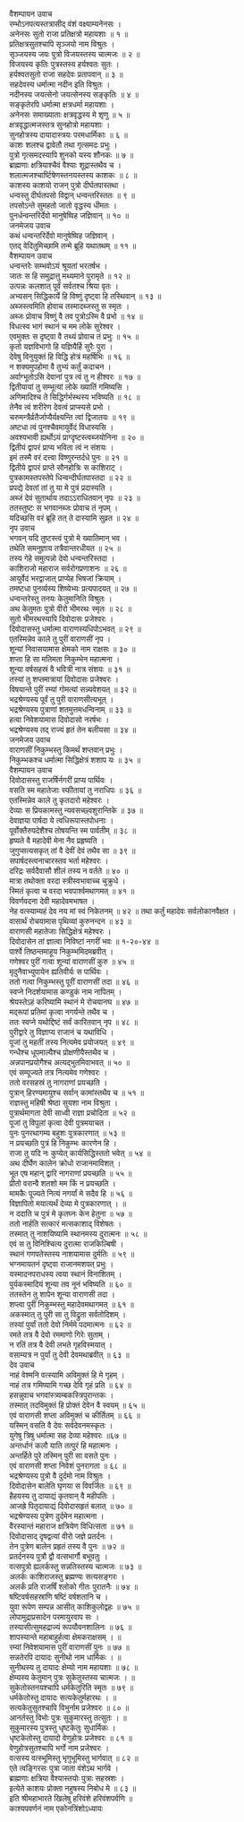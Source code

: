 वैशम्पायन उवाच  
रम्भोऽनपत्यस्तत्रासीद् वंशं वक्ष्याम्यनेनसः ।  
अनेनसः सुतो राजा प्रतिक्षत्रो महायशाः ॥ १ ॥  
प्रतिक्षत्रसुतश्चापि सृञ्जयो नाम विश्रुतः ।  
सृञ्जयस्य जयः पुत्रो विजयस्तस्य चात्मजः ॥ २ ॥  
विजयस्य कृतिः पुत्रस्तस्य हर्यश्वतः सुतः ।  
हर्यश्वतसुतो राजा सहदेवः प्रतापवान् ॥ ३ ॥  
सहदेवस्य धर्मात्मा नदीन इति विश्रुतः ।  
नदीनस्य जयत्सेनो जयत्सेनस्य सङ्कृतिः ॥ ४ ॥  
सङ्कृतेरपि धर्मात्मा क्षत्रधर्मा महायशाः ।  
अनेनसः समाख्याताः क्षत्रवृद्धस्य मे शृणु ॥ ५ ॥  
क्षत्रवृद्धात्मजस्तत्र सुनहोत्रो महायशाः ।  
सुनहोत्रस्य दायादास्त्रयः परमधार्मिकाः ॥ ६ ॥  
काशः शलश्च द्वावेतौ तथा गृत्समदः प्रभुः ।  
पुत्रो गृत्समदस्यापि शुनको यस्य शौनकः ॥ ७ ॥  
ब्राह्मणाः क्षत्रियाश्चैवं वैश्याः शूद्रास्तथैव च ।  
शलात्मजश्चार्ष्टिषेणस्तनयस्तस्य काशकः ॥ ८ ॥  
काशस्य काशयो राजन् पुत्रो दीर्घतपास्तथा ।  
धन्वस्तु दीर्घतपसो विद्वान् धन्वन्तरिस्ततः ॥ ९ ॥  
तपसोऽन्ते सुमहतो जातो वृद्धस्य धीमतः ।  
पुनर्धन्वन्तरिर्देवो मानुषेष्विह जज्ञिवान् ॥ १० ॥  
जनमेजय उवाच  
कथं धन्वन्तरिर्देवो मानुषेष्विह जज्ञिवान् ।  
एतद् वेदितुमिच्छामि तन्मे ब्रूहि यथातथम् ॥ ११ ॥  
वैशम्पायन उवाच  
धन्वन्तरेः सम्भवोऽयं श्रूयतां भरतर्षभ ।  
जातः स हि समुद्रात्तु मथ्यमाने पुरामृते ॥ १२ ॥  
उत्पन्नः कलशात् पूर्वं सर्वतश्च श्रिया वृतः ।  
अभ्यसन् सिद्धिकार्ये हि विष्णुं दृष्ट्वा हि तस्थिवान् ॥ १३ ॥  
अब्जस्त्वमिति होवाच तस्मादब्जस्तु स स्मृतः ।  
अब्जः प्रोवाच विष्णुं वै तव पुत्रोऽस्मि वै प्रभो ॥ १४ ॥  
विधत्स्व भागं स्थानं च मम लोके सुरेश्वर ।  
एवमुक्तः स दृष्ट्वा वै तथ्यं प्रोवाच तं प्रभुः ॥ १५ ॥  
कृतो यज्ञविभागो हि यज्ञियैर्हि सुरैः पुरा ।  
देवेषु विनुयुक्तं हि विद्धि होत्रं महर्षिभिः ॥ १६ ॥  
न शक्यमुपहोमा वै तुभ्यं कर्तुं कदाचन ।  
अर्वाग्भूतोऽसि देवानां पुत्र त्वं तु न हीश्वरः ॥ १७ ॥  
द्वितीयायां तु सम्भूत्यां लोके ख्यातिं गमिष्यसि ।  
अणिमादिश्च ते सिद्धिर्गर्भस्थस्य भविष्यति ॥ १८ ॥  
तेनैव त्वं शरीरेण देवत्वं प्राप्स्यसे प्रभो ।  
चरुमन्त्रैर्व्रतैर्जाप्यैर्यक्ष्यन्ति त्वां द्विजातयः ॥ १९ ॥  
अष्टधा त्वं पुनश्चैवमायुर्वेदं विधास्यसि ।  
अवश्यभावी ह्यर्थोऽयं प्राग्दृष्टस्त्वब्जयोनिना ॥ २० ॥  
द्वितीयं द्वापरं प्राप्य भविता त्वं न संशयः ।  
इमं तस्मै वरं दत्त्वा विष्णुरन्तर्दधे पुनः ॥ २१ ॥  
द्वितीये द्वापरं प्राप्ते सौनहोत्रिः स काशिराट् ।  
पुत्रकामस्तपस्तेपे धिन्वन्दीर्घतपास्तदा ॥ २२ ॥  
प्रपद्ये देवतां तां तु या मे पुत्रं प्रदास्यति ।  
अब्जं देवं सुतार्थाय तदाऽऽराधितवान् नृपः ॥ २३ ॥  
ततस्तुष्टः स भगवानब्जः प्रोवाच तं नृपम् ।  
यदिच्छसि वरं ब्रूहि तत् ते दास्यामि सुव्रत ॥ २४ ॥  
नृप उवाच  
भगवन् यदि तुष्टस्त्वं पुत्रो मे ख्यातिमान् भव ।  
तथेति समनुज्ञाय तत्रैवान्तरधीयत ॥ २५ ॥  
तस्य गेहे समुत्पन्नो देवो धन्वन्तरिस्तदा ।  
काशिराजो महाराज सर्वरोगप्रणाशनः ॥ २६ ॥  
आयुर्वेदं भरद्वाजात् प्राप्येह भिषजां क्रियाम् ।  
तमष्टधा पुनर्व्यस्य शिष्येभ्यः प्रत्यपादयत् ॥ २७ ॥  
धन्वन्तरेस्तु तनयः केतुमानिति विश्रुतः ।  
अथ केतुमतः पुत्रो वीरो भीमरथः स्मृतः ॥ २८ ॥  
सुतो भीमरथस्यापि दिवोदासः प्रजेश्वरः ।  
दिवोदासस्तु धर्मात्मा वाराणस्यधिपोऽभवत् ॥ २९ ॥  
एतस्मिन्नेव काले तु पुरीं वाराणसीं नृप ।  
शून्यां निवासयामास क्षेमको नाम राक्षसः ॥ ३० ॥  
शप्ता हि सा मतिमता निकुम्भेन महात्मना ।  
शून्या वर्षसहस्रं वै भवित्री नात्र संशयः ॥ ३१ ॥  
तस्यां तु शप्तमात्रायां दिवोदासः प्रजेश्वरः ।  
विषयान्ते पुरीं रम्यां गोमत्यां सन्न्यवेशयत् ॥ ३२ ॥  
भद्रश्रेण्यस्य पूर्वं तु पुरी वाराणसीत्यभूत् ।  
भद्रश्रेण्यस्य पुत्राणां शतमुत्तमधन्विनाम् ॥ ३३ ॥  
हत्वा निवेशयामास दिवोदासो नरर्षभः ।  
भद्रश्रेण्यस्य तद् राज्यं हृतं तेन बलीयसा ॥ ३४ ॥  
जनमेजय उवाच  
वाराणसीं निकुम्भस्तु किमर्थं शप्तवान् प्रभुः ।  
निकुम्भकश्च धर्मात्मा सिद्धिक्षेत्रं शशाप यः ॥ ३५ ॥  
वैशम्पायन उवाच  
दिवोदासस्तु राजर्षिर्नगरीं प्राप्य पार्थिवः ।  
वसति स्म महातेजाः स्फीतायां तु नराधिपः ॥ ३६ ॥  
एतस्मिन्नेव काले तु कृतदारो महेश्वरः ।  
देव्याः स प्रियकामस्तु न्यवसच्छ्वशुरान्तिके ॥ ३७ ॥  
देवाज्ञया पार्षदा ये त्वधिरूपास्तपोधनाः ।  
पूर्वोक्तैरुपदेशैश्च तोषयन्ति स्म पार्वतीम् ॥ ३८ ॥  
हृष्यते वै महादेवी मेना नैव प्रहृष्यति ।  
जुगुप्सत्यसकृत् तां वै देवीं देवं तथैव सा ॥ ३९ ॥  
सपार्षदस्त्वनाचारस्तव भर्ता महेश्वरः ।  
दरिद्रः सर्वदैवासौ शीलं तस्य न वर्तते ॥ ४० ॥  
मात्रा तथोक्ता वरदा स्त्रीस्वभावाच्च चुक्रुधे ।  
स्मितं कृत्वा च वरदा भवपार्श्वमथागमत् ॥ ४१ ॥  
विवर्णवदना देवी महादेवमभाषत ।  
नेह वत्स्याम्यहं देव नय मां स्वं निकेतनम् ॥ ४२ ॥
तथा कर्तुं महादेवः सर्वलोकानवैक्षत ।  
वासार्थं रोचयामास पृथिव्यां कुरुनन्दन ॥ ४३ ॥  
वाराणसी महातेजाः सिद्धिक्षेत्रं महेश्वरः ।  
दिवोदासेन तां ज्ञात्वा निविष्टां नगरीं भवः ॥ १-२०-४४ ॥  
पार्श्वे तिष्ठन्तमाहूय निकुम्भमिदमब्रवीत् ।  
गणेश्वर पुरीं गत्वा शून्यां वाराणसीं कुरु ॥ ४५ ॥  
मृदुनैवाभ्युपायेन ह्यतिवीर्यः स पार्थिवः ।  
ततो गत्वा निकुम्भस्तु पूरीं वाराणसीं तदा ॥ ४६ ॥  
स्वप्ने निदर्शयामास कण्डुकं नाम नापितम् ।  
श्रेयस्तेऽहं करिष्यामि स्थानं मे रोचयानघ ॥ ४७ ॥  
मद्‌रूपां प्रतिमां कृत्वा नगर्यन्ते तथैव च ।  
ततः स्वप्ने यथोद्दिष्टं सर्वं कारितवान् नृप ॥ ४८ ॥  
पुरीद्वारे तु विज्ञाप्य राजानं च यथाविधि ।  
पूजां तु महतीं तस्य नित्यमेव प्रयोजयत् ॥ ४९ ॥  
गन्धैश्च धूपमाल्यैश्च प्रोक्षणीयैस्तथैव च ।  
अन्नपानप्रयोगैश्च अत्यद्भुतमिवाभवत् ॥ ५० ॥  
एवं सम्पूज्यते तत्र नित्यमेव गणेश्वरः ।  
ततो वरसहस्रं तु नागराणां प्रयच्छति ।  
पुत्रान् हिरण्यमायुश्च सर्वान् कामांस्तथैव च ॥ ५१ ॥  
राज्ञस्तु महिषी श्रेष्ठा सुयशा नाम विश्रुता ।  
पुत्रार्थमागता देवी साध्वी राज्ञा प्रचोदिता ॥ ५२ ॥  
पूजां तु विपुलां कृत्वा देवी पुत्रमयाचत ।  
पुनः पुनरथागम्य बहुशः पुत्रकारणात् ॥ ५३ ॥  
न प्रयच्छति पुत्रं हि निकुम्भः कारणेन हि ।  
राजा तु यदि नः कुप्येत् कार्यसिद्धिस्ततो भवेत् ॥ ५४ ॥  
अथ दीर्घेण कालेन क्रोधो राजानमाविशत् ।  
भूत एष महान् द्वारि नागराणां प्रयच्छति ॥ ५५ ॥  
प्रीतो वरान्वै शतशो मम किं न प्रयच्छति ।  
मामकैः पूज्यते नित्यं नगर्यां मे सदैव हि ॥ ५६ ॥  
विज्ञापितो मयात्यर्थं देव्या मे पुत्रकारणात् । ॥  
न ददाति च पुत्रं मे कृतघ्नः केन हेतुना ॥ ५७ ॥  
ततो नार्हति सत्कारं मत्सकाशाद् विशेषतः ।  
तस्मात् तु नाशयिष्यामि स्थानमस्य दुरात्मनः ॥ ५८ ॥  
एवं स तु विनिश्चित्य दुरात्मा राजकिल्बिषी ।  
स्थानं गणपतेस्तस्य नाशयामास दुर्मतिः ॥ ५९ ॥  
भग्नमायतनं दृष्ट्वा राजानमशपत् प्रभुः ।  
यस्मादनपराधस्य त्वया स्थानं विनाशितम् ।  
पुर्यकस्मादियं शून्या तव नूनं भविष्यति ॥ ६० ॥  
ततस्तेन तु शापेन शून्या वाराणसी तदा ।  
शप्त्वा पुरीं निकुम्भस्तु महादेवमथागमत् ॥ ६१ ॥  
अकस्मात् तु पुरी सा तु विद्रुता सर्वतोदिशम् ।  
तस्यां पुर्यां ततो देवो निर्ममे पदमात्मनः ॥ ६२ ॥  
रमते तत्र वै देवो रममाणो गिरेः सुताम् ।  
न रतिं तत्र वै देवी लभते गृहविस्मयात् ।  
वसाम्यत्र न पुर्यां तु देवी देवमथाब्रवीत् ॥ ६३ ॥  
देव उवाच  
नाहं वेश्मनि वत्स्यामि अविमुक्तं हि मे गृहम् ।  
नाहं तत्र गमिष्यामि गच्छ देवि गृहं प्रति ॥ ६४ ॥  
हसन्नुवाच भगवांस्त्र्यम्बकस्त्रिपुरान्तकः ।  
तस्मात् तदविमुक्तं हि प्रोक्तं देवेन वै स्वयम् ॥ ६५ ॥  
एवं वाराणसी शप्ता अविमुक्तं च कीर्तितम् ॥ ६६ ॥  
यस्मिन् वसति वै देवः सर्वदेवनमस्कृतः ।  
युगेषु त्रिषु धर्मात्मा सह देव्या महेश्वरः ॥६७ ॥  
अन्तर्धानं कलौ याति तत्पुरं हि महात्मनः ।  
अन्तर्हिते पुरे तस्मिन् पुरी सा वसते पुनः ।  
एवं वाराणसी शप्ता निवेशं पुनरागता ॥ ६८ ॥  
भद्रश्रेण्यस्य पुत्रो वै दुर्दमो नाम विश्रुतः ।  
दिवोदासेन बालेति घृणया स विवर्जितः ॥ ६९ ॥  
हैहयस्य तु दायाद्यं कृतवान् वै महीपतिः ।  
आजह्रे पितृदायाद्यं दिवोदासहृतं बलात् ॥ ७० ॥  
भद्रश्रेण्यस्य पुत्रेण दुर्दमेन महात्मना ।  
वैरस्यान्तं महाराज क्षत्रियेण विधित्सता ॥ ७१ ॥  
दिवोदासाद् दृषद्वत्यां वीरो जज्ञे प्रतर्दनः ।  
तेन पुत्रेण बालेन प्रहृतं तस्य वै पुनः ॥ ७२ ॥  
प्रतर्दनस्य पुत्रौ द्वौ वत्सभार्गौ बभूवतुः ।  
वत्सपुत्रो ह्यलर्कस्तु सन्नतिस्तस्य चात्मजः ॥ ७३ ॥  
अलर्कः काशिराजस्तु ब्रह्मण्यः सत्यसङ्गरः ।  
अलर्कं प्रति राजर्षिं श्लोको गीतः पुरातनैः ॥ ७४ ॥  
षष्टिवर्षसहस्राणि षष्टिं वर्षशतानि च ।  
युवा रूपेण सम्पन्न आसीत् काशिकुलोद्वहः ॥ ७५ ॥  
लोपामुद्राप्रसादेन परमायुरवाप सः ।  
तस्यासीत्सुमहद्राज्यं रूपयौवनशालिनः ॥ ७६ ॥  
शापस्यान्ते महाबाहुर्हत्वा क्षेमकराक्षसम् । ॥  
रम्यां निवेशयामास पुरीं वाराणसीं पुनः ॥ ७७ ॥  
सन्नतेरपि दायादः सुनीथो नाम धार्मिकः । ॥  
सुनीथस्य तु दायादः क्षेम्यो नाम महायशाः ॥ ७८ ॥  
क्षेम्यस्य केतुमान् पुत्रः सुकेतुस्तस्य चात्मजः । ॥  
सुकेतोस्तनयश्चापि धर्मकेतुरिति स्मृतः ॥ ७९ ॥  
धर्मकेतोस्तु दायादः सत्यकेतुर्महारथः । ॥  
सत्यकेतुसुतश्चापि विभुर्नाम प्रजेश्वरः ॥ ८० ॥  
आनर्तस्तु विभोः पुत्रः सुकुमारस्तु तत्सुतः । ॥  
सुकुमारस्य पुत्रस्तु धृष्टकेतुः सुधार्मिकः ।  
धृष्टकेतोस्तु दायादो वेणुहोत्रः प्रजेश्वरः ॥ ८१ ॥  
वेणुहोत्रसुतश्चापि भर्गो नाम प्रजेश्वरः ।  
वत्सस्य वत्स्भूमिस्तु भृगुभूमिस्तु भार्गवात् ॥ ८२ ॥  
एते त्वङ्गिरसः पुत्रा जाता वंशेऽथ भार्गवे ।  
ब्राह्मणाः क्षत्रिया वैश्यास्तयोः पुत्राः सहस्रशः ।  
इत्येते काशयः प्रोक्ता नहुषस्य निबोध मे ॥ ८३ ॥  
इति श्रीमहाभारते खिलेषु हरिवंशे हरिवंशपर्वणि ॥  
काश्यपवर्णनं नाम एकोनत्रिंशोऽध्यायः
